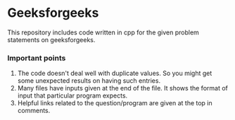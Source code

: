 # Geeksforgeeks
This repository includes code written in cpp for the given problem statements on geeksforgeeks.

### Important points

1. The code doesn't deal well with duplicate values. So you might get some unexpected results on having such entries.
2. Many files have inputs given at the end of the file. It shows the format of input that particular program expects.
3. Helpful links related to the question/program are given at the top in comments.

 
